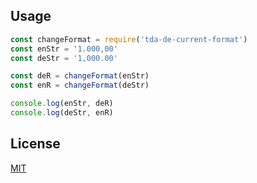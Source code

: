 ## Usage
```javascript
const changeFormat = require('tda-de-current-format')
const enStr = '1.000,00'
const deStr = '1,000.00'

const deR = changeFormat(enStr)
const enR = changeFormat(deStr)

console.log(enStr, deR)
console.log(deStr, enR)
```
## License

[MIT](https://choosealicense.com/licenses/mit/)
